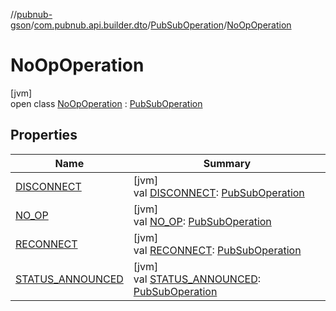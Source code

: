 //[pubnub-gson](../../../../index.md)/[com.pubnub.api.builder.dto](../../index.md)/[PubSubOperation](../index.md)/[NoOpOperation](index.md)

# NoOpOperation

[jvm]\
open class [NoOpOperation](index.md) : [PubSubOperation](../index.md)

## Properties

| Name | Summary |
|---|---|
| [DISCONNECT](../-d-i-s-c-o-n-n-e-c-t.md) | [jvm]<br>val [DISCONNECT](../-d-i-s-c-o-n-n-e-c-t.md): [PubSubOperation](../index.md) |
| [NO_OP](../-n-o_-o-p.md) | [jvm]<br>val [NO_OP](../-n-o_-o-p.md): [PubSubOperation](../index.md) |
| [RECONNECT](../-r-e-c-o-n-n-e-c-t.md) | [jvm]<br>val [RECONNECT](../-r-e-c-o-n-n-e-c-t.md): [PubSubOperation](../index.md) |
| [STATUS_ANNOUNCED](../-s-t-a-t-u-s_-a-n-n-o-u-n-c-e-d.md) | [jvm]<br>val [STATUS_ANNOUNCED](../-s-t-a-t-u-s_-a-n-n-o-u-n-c-e-d.md): [PubSubOperation](../index.md) |

